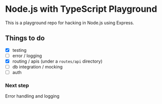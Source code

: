 # Node.js with TypeScript Playground

This is a playground repo for hacking in Node.js using Express.

## Things to do

- [x] testing
- [ ] error / logging
- [x] routing / apis (under a `routes/api` directory)
- [ ] db integration / mocking
- [ ] auth

### Next step

Error handling and logging
